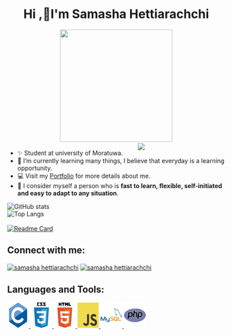 











<h1  align="center">Hi ,👋I'm Samasha Hettiarachchi</h1>

<div id="header" align="center">
  <img width="260" height="260" src="https://user-images.githubusercontent.com/113302094/211284885-f4291eef-88a6-48cb-a06e-28c3481a75b0.gif">
</div>
<div>
  <img align="right" width="40%" src="https://owlbertsio-resized.s3.amazonaws.com/Popper.psd.full.png">
</div>

- ✨ Student at university of Moratuwa.
- 🌱 I’m currently learning many things, I believe that everyday is a learning opportunity.
- 💻 Visit my [Portfolio](https://samashahettiarachchi.github.io/portfolio1/) for more details about me.
- 🌻 I consider myself a person who is **fast to learn, flexible, self-initiated and easy to adapt to any situation**.

![GitHub stats](https://github-readme-stats.vercel.app/api?username=SamashaHettiarachchi&count_private=true&include_all_commits=true&theme=radical)<br>
![Top Langs](https://github-readme-stats.vercel.app/api/top-langs/?username=SamashaHettiarachchi&langs_count_private=true&theme=radical&card_width=445)<br><br>
[![Readme Card](https://github-readme-stats.vercel.app/api/pin/?username=SamashaHettiarachchi&repo=Kathryn-Jie&theme=radical)](https://github.com/SamashaHettiarachchi)

<h2 align="left">Connect with me:</h2>
<p align="left">
<a href="https://linkedin.com/in/samasha hettiarachchi" target="blank"><img align="center" src="https://raw.githubusercontent.com/rahuldkjain/github-profile-readme-generator/master/src/images/icons/Social/linked-in-alt.svg" alt="samasha hettiarachchi" height="50" width="60" /></a>
<a href="https://fb.com/samasha hettiarachchi" target="blank"><img align="center" src="https://raw.githubusercontent.com/rahuldkjain/github-profile-readme-generator/master/src/images/icons/Social/facebook.svg" alt="samasha hettiarachchi" height="50" width="60" /></a>
</p>



<h2 align="left">Languages and Tools:</h2>
<p align="left"> <a href="https://www.cprogramming.com/" target="_blank" rel="noreferrer"> <img src="https://raw.githubusercontent.com/devicons/devicon/master/icons/c/c-original.svg" alt="c" width="50" height="60"/> </a> <a href="https://www.w3schools.com/css/" target="_blank" rel="noreferrer"> <img src="https://raw.githubusercontent.com/devicons/devicon/master/icons/css3/css3-original-wordmark.svg" alt="css3" width="50" height="60"/> </a> <a href="https://www.w3.org/html/" target="_blank" rel="noreferrer"> <img src="https://raw.githubusercontent.com/devicons/devicon/master/icons/html5/html5-original-wordmark.svg" alt="html5" width="50" height="60"/> </a> <a href="https://developer.mozilla.org/en-US/docs/Web/JavaScript" target="_blank" rel="noreferrer"> <img src="https://raw.githubusercontent.com/devicons/devicon/master/icons/javascript/javascript-original.svg" alt="javascript" width="50" height="60"/> </a> <a href="https://www.mysql.com/" target="_blank" rel="noreferrer"> <img src="https://raw.githubusercontent.com/devicons/devicon/master/icons/mysql/mysql-original-wordmark.svg" alt="mysql" width="50" height="60"/> </a> <a href="https://www.php.net" target="_blank" rel="noreferrer"> <img src="https://raw.githubusercontent.com/devicons/devicon/master/icons/php/php-original.svg" alt="php" width="50" height="60"/> </a> </p>

<!--
**SamashaHettiarachchi/SamashaHettiarachchi** is a ✨ _special_ ✨ repository because its `README.md` (this file) appears on your GitHub profile.

Here are some ideas to get you started:

- 🔭 I’m currently working on ...
- 🌱 I’m currently learning ...
- 👯 I’m looking to collaborate on ...
- 🤔 I’m looking for help with ...
- 💬 Ask me about ...
- 📫 How to reach me: ...
- 😄 Pronouns: ...
- ⚡ Fun fact: ...
-->

